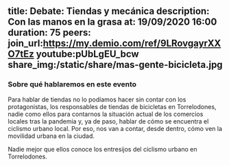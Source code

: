 title: Debate: Tiendas y mecánica
description: Con las manos en la grasa
at: 19/09/2020 16:00
duration: 75
peers: 
join_url:https://my.demio.com/ref/9LRovgayrXXO7tEz
youtube:pUbLgEU_bcw
share_img:/static/share/mas-gente-bicicleta.jpg
----
### Sobre qué hablaremos en este evento

Para hablar de tiendas no lo podíamos hacer sin contar con los protagonistas, los responsables de tiendas de bicicletas en Torrelodones, nadie como ellos para contarnos la situación actual de los comercios locales tras la pandemia y, ya de paso, hablar de cómo se encuentra el ciclismo urbano local. Por eso, nos van a contar, desde dentro, cómo ven la movilidad urbana en la ciudad.

Nadie mejor que ellos conoce los entresijos del ciclismo urbano en Torrelodones.
